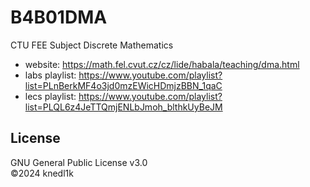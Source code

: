 # B4B01DMA
CTU FEE Subject Discrete Mathematics

- website: https://math.fel.cvut.cz/cz/lide/habala/teaching/dma.html
- labs playlist: https://www.youtube.com/playlist?list=PLnBerkMF4o3jd0mzEWicHDmjzBBN_1qaC
- lecs playlist: https://www.youtube.com/playlist?list=PLQL6z4JeTTQmjENLbJmoh_blthkUyBeJM

## License
GNU General Public License v3.0\
©2024 knedl1k
